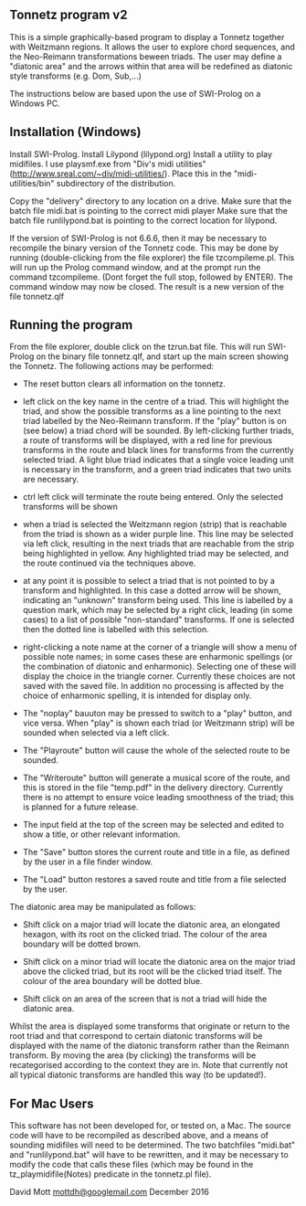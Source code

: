 Tonnetz program v2
------------------

This is a simple graphically-based program to display a Tonnetz together with Weitzmann regions. It allows the user to explore chord sequences, and the Neo-Reimann transformations beween triads. The user may define a "diatonic area" and the arrows within that area will be redefined as diatonic style transforms (e.g. Dom, Sub,...)

The instructions below are based upon the use of SWI-Prolog on a Windows PC. 

Installation (Windows)
----------------------

Install SWI-Prolog.
Install Lilypond  (lilypond.org)
Install a utility to play midifiles. 
   I use playsmf.exe from "Div's midi utilities" (http://www.sreal.com/~div/midi-utilities/). 
   Place this in the "midi-utilities/bin" subdirectory of the distribution.


Copy the "delivery" directory to any location on a drive. 
Make sure that the batch file midi.bat is pointing to the correct midi player
Make sure that the batch file runlilypond.bat is pointing to the correct location for lilypond.

If the version of SWI-Prolog is not 6.6.6, then it may be necessary to recompile the binary version of the Tonnetz code. This may be done by running (double-clicking from the file explorer) the file tzcompileme.pl. This will run up the Prolog command window, and at the prompt run the command tzcompileme.   (Dont forget the full stop, followed by ENTER). The command window may now be closed. The result is a new version of the file tonnetz.qlf

Running the program
-------------------

From the file explorer, double click on the tzrun.bat file. This will run SWI-Prolog on the binary file tonnetz.qlf, and start up the main screen showing the Tonnetz. The following actions may be performed:

- The reset button clears all information on the tonnetz.

- left click on the key name in the centre of a triad. This will highlight the triad, and show the possible transforms as a line pointing to the next triad labelled by the Neo-Reimann transform. If the "play" button is on (see below) a triad chord will be sounded. By left-clicking further triads, a route of transforms will be displayed, with a red line for previous transforms in the route and black lines for transforms from the currently selected triad. A light blue triad indicates that a single voice leading unit is necessary in the transform, and a green triad indicates that two units are necessary.

- ctrl left click will terminate the route being entered. Only the selected transforms will be shown

- when a triad is selected the Weitzmann region (strip) that is reachable from the triad is shown as a wider purple line. This line may be selected via left click, resulting in the next triads that are reachable from the strip being highlighted in yellow. Any highlighted triad may be selected, and the route continued via the techniques above.

- at any point it is possible to select a triad that is not pointed to by a transform and highlighted. In this case a dotted arrow will be shown, indicating an "unknown" transform being used. This line is labelled by a question mark, which may be selected by a right click, leading (in some cases) to a list of possible "non-standard" transforms. If one is selected then the dotted line is labelled with this selection.

- right-clicking a note name at the corner of a triangle will show a menu of possible note names; in some cases these are enharmonic spellings (or the combination of diatonic and enharmonic). Selecting one of these will display the choice in the triangle corner. Currently these choices are not saved with the saved file. In addition no processing is affected by the choice of enharmonic spelling, it is intended for display only.

- The "noplay" bauuton may be pressed to switch to a "play" button, and vice versa. When "play" is shown each triad (or Weitzmann strip) will be sounded when selected via a left click.

- The "Playroute" button will cause the whole of the selected route to be sounded. 

- The "Writeroute" button will generate a musical score of the route, and this is stored in the file "temp.pdf" in the delivery directory. Currently there is no attempt to ensure voice leading smoothness of the triad; this is planned for a future release.

- The input field at the top of the screen may be selected and edited to show a title, or other relevant information.

- The "Save" button stores the current route and title in a file, as defined by the user in a file finder window.

- The "Load" button restores a saved route and title from a file selected by the user.

The diatonic area may be manipulated as follows:

- Shift click on a major triad will locate the diatonic area, an elongated hexagon, with its root on the clicked triad. The colour of the area boundary will be dotted brown.

- Shift click on a minor triad will locate the diatonic area on the major triad above the clicked triad, but its root will be the clicked triad itself. The colour of the area boundary will be dotted blue.

- Shift click on an area of the screen that is not a triad will hide the diatonic area.

Whilst the area is displayed some transforms that originate or return to the root triad and that correspond to certain diatonic transforms will be displayed with the name of the diatonic transform rather than the Reimann transform. By moving the area (by clicking) the transforms will be recategorised according to the context they are in. Note that currently not all typical diatonic transforms are handled this way (to be updated!). 

For Mac Users
-------------

This software has not been developed for, or tested on, a Mac. The source code will have to be recompiled as described above, and a means of sounding midifiles will need to be determined. The two batchfiles "midi.bat" and "runlilypond.bat" will have to be rewritten, and it may be necessary to modify the code that calls these files (which may be found in the tz_playmidifile(Notes)  predicate in the tonnetz.pl file).

David Mott
mottdh@googlemail.com
December 2016
